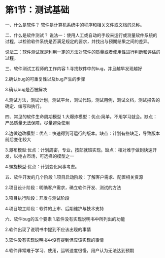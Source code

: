 # 第1节：测试基础

一、什么是软件？
软件是计算机系统中的程序和相关文件或文档的总称。

二、什么是软件测试？
说法一：使用人工或自动的手段来运行或测量软件系统的过程，以检验软件系统是否满足规定的要求，并找出与预期结果之间的差异。

说法二：软件测试就是利用一定的方法对软件的质量或者使用性进行判断和评估的过程。

三、软件测试工程师的工作内容
1.寻找软件中的bug，并且越早发现越好

2.确认bug的可重复性以及bug产生的步骤

3.确认bug是否被解决

4.测试方法，测试计划，测试平台，测试代码，测试用例，测试文档，测试报告的确定、编写和执行。

四、常见的软件生命周期模型
1.大爆炸模型：优点:简单，不用学习就会。缺点：产品质量无法保障，尽量避免使用

2.边做边改模型：优点：快速得到可运行的版本。缺点：计划有些缺乏，导致版本前后变化较大

3.瀑布模型:优点：计划周密，专业，按部就班实现。缺点：相对难于做到快速开发，以抢占市场，可选择的模型之一

4.螺旋模型:优点：计划变化同事考虑。

五、软件开发的几个阶段
1.项目启动阶段：了解客户需求、配置相关资源

2.项目设计阶段：明确客户需求，确立软件开发、测试的方法

3.项目执行阶段：开发与测试阶段

4.项目竣工阶段：软件的上市、后期维护与技术支持

六、软件bug的五个要素
1.软件没有实现说明书中所列出的功能

2.软件出现了说明书中提到不应该出现的事情

3.软件没有实现说明书中没有提到但应该实现的事情

4.软件非常难于学习、使用，运转速度很慢，用户认为无法达到预期



